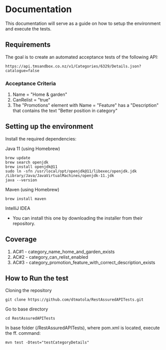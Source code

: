 # Documentation

This documentation will serve as a guide on how to setup the environment and execute the tests.

## Requirements

The goal is to create an automated acceptance tests of the following API:

```
https://api.tmsandbox.co.nz/v1/Categories/6329/Details.json?catalogue=false
```

### Acceptance Criteria

1. Name = "Home & garden"
2. CanRelist = "true"
3. The "Promotions" element with Name = "Feature" has a "Description" that contains the text "Better position in category"

## Setting up the environment

Install the required dependencies:

Java 11 (using Homebrew)
```
brew update
brew search openjdk
brew install openjdk@11
sudo ln -sfn /usr/local/opt/openjdk@11/libexec/openjdk.jdk /Library/Java/JavaVirtualMachines/openjdk-11.jdk
java --version
```

Maven (using Homebrew)

```
brew install maven
```

IntelliJ IDEA
* You can install this one by downloading the installer from their repository.

## Coverage

1. AC#1 - category_name_home_and_garden_exists
2. AC#2 - category_can_relist_enabled
3. AC#3 - category_promotion_feature_with_correct_description_exists

## How to Run the test

Cloning the repository
```
git clone https://github.com/dtmatola/RestAssuredAPITests.git
```

Go to base directory
```
cd RestAssuredAPITests
```

In base folder (/RestAssuredAPITests), where pom.xml is located, execute the ff. command:
```
mvn test -Dtest="testCategoryDetails"
```